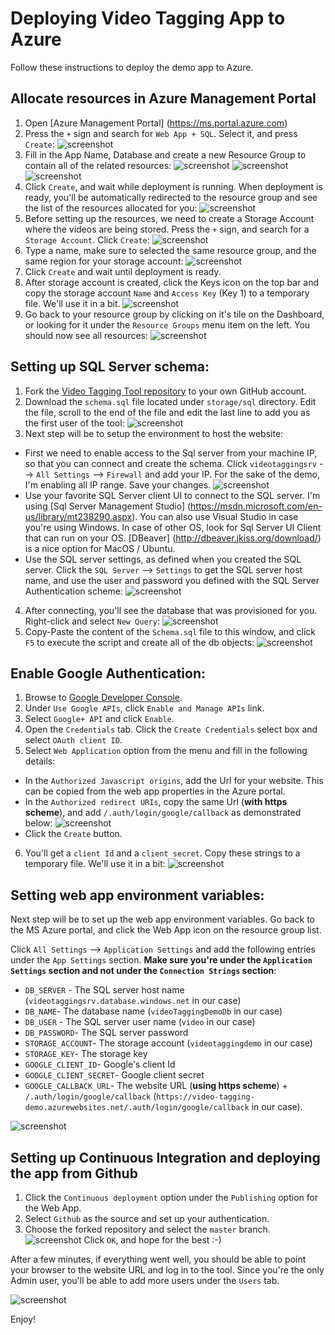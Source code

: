 ﻿# Deploying Video Tagging App to Azure
Follow these instructions to deploy the demo app to Azure.

## Allocate resources in Azure Management Portal
1. Open [Azure Management Portal] (https://ms.portal.azure.com)
2. Press the `+` sign and search for `Web App + SQL`. Select it, and press `Create`:
![screenshot](https://github.com/CatalystCode/VideoTaggingTool/raw/master/deploy/img/img10.png)
3. Fill in the App Name, Database and create a new Resource Group to contain all of the related resources:
![screenshot](https://github.com/CatalystCode/VideoTaggingTool/raw/master/deploy/img/img20.png)
![screenshot](https://github.com/CatalystCode/VideoTaggingTool/raw/master/deploy/img/img30.png)
![screenshot](https://github.com/CatalystCode/VideoTaggingTool/raw/master/deploy/img/img40.png)
4. Click `Create`, and wait while deployment is running. When deployment is ready, you'll be automatically redirected to the resource group and see the list of the resources allocated for you:
![screenshot](https://github.com/CatalystCode/VideoTaggingTool/raw/master/deploy/img/img50.png)
5. Before setting up the resources, we need to create a Storage Account where the videos are being stored. Press the `+` sign, and search for a `Storage Account`. Click `Create`:
![screenshot](https://github.com/CatalystCode/VideoTaggingTool/raw/master/deploy/img/img60.png)
6. Type a name, make sure to selected the same resource group, and the same region for your storage account:
![screenshot](https://github.com/CatalystCode/VideoTaggingTool/raw/master/deploy/img/img70.png)
7. Click `Create` and wait until deployment is ready.
8. After storage account is created, click the Keys icon on the top bar and copy the storage account `Name` and `Access Key` (Key 1) to a temporary file. We'll use it in a bit. 
![screenshot](https://github.com/CatalystCode/VideoTaggingTool/raw/master/deploy/img/img80.png)
9. Go back to your resource group by clicking on it's tile on the Dashboard, or looking for it under the `Resource Groups` menu item on the left. 
You should now see all resources:
![screenshot](https://github.com/CatalystCode/VideoTaggingTool/raw/master/deploy/img/img90.png)

## Setting up SQL Server schema:
1. Fork the [Video Tagging Tool repository](https://github.com/CatalystCode/VideoTaggingTool) to your own GitHub account.
2. Download the `schema.sql` file located under `storage/sql` directory. Edit the file, scroll to the end of the file and edit the last line to add you as the first user of the tool:
![screenshot](https://github.com/CatalystCode/VideoTaggingTool/raw/master/deploy/img/img100.png)
3. Next step will be to setup the environment to host the website:
  * First we need to enable access to the Sql server from your machine IP, so that you can connect and create the schema. Click `videotaggingsrv` --> `All Settings` --> `Firewall` and add your IP. For the sake of the demo, I'm enabling all IP range. Save your changes.
![screenshot](https://github.com/CatalystCode/VideoTaggingTool/raw/master/deploy/img/img115.png)
  * Use your favorite SQL Server client UI to connect to the SQL server. I'm using [Sql Server Management Studio] (https://msdn.microsoft.com/en-us/library/mt238290.aspx). You can also use Visual Studio in case you're using Windows. In case of other OS, look for Sql Server UI Client that can run on your OS. [DBeaver] (http://dbeaver.jkiss.org/download/) is a nice option for MacOS / Ubuntu.
  * Use the SQL server settings, as defined when you created the SQL server. Click the `SQL Server` --> `Settings` to get the SQL server host name, and use the user and password you defined with the SQL Server Authentication scheme:
![screenshot](https://github.com/CatalystCode/VideoTaggingTool/raw/master/deploy/img/img110.png)
4. After connecting, you'll see the database that was provisioned for you. Right-click and select `New Query`:
![screenshot](https://github.com/CatalystCode/VideoTaggingTool/raw/master/deploy/img/img120.png)
5. Copy-Paste the content of the `Schema.sql` file to this window, and click `F5` to execute the script and create all of the db objects:
![screenshot](https://github.com/CatalystCode/VideoTaggingTool/raw/master/deploy/img/img130.png)

## Enable Google Authentication:
1. Browse to [Google Developer Console](https://console.developers.google.com/?pli=1). 
2. Under `Use Google APIs`, click `Enable and Manage APIs` link.
3. Select `Google+ API` and click `Enable`.
4. Open the `Credentials` tab. Click the `Create Credentials` select box and select `OAuth client ID`.
5. Select `Web Application` option from the menu and fill in the following details:
  * In the `Authorized Javascript origins`, add the Url for your website. This can be copied from the web app properties in the Azure portal.
  * In the `Authorized redirect URIs`, copy the same Url (**with https scheme**), and add `/.auth/login/google/callback` as demonstrated below:
![screenshot](https://github.com/CatalystCode/VideoTaggingTool/raw/master/deploy/img/img140.png)
  * Click the `Create` button.
6. You'll get a `client Id` and a `client secret`. Copy these strings to a temporary file. We'll use it in a bit:
![screenshot](https://github.com/CatalystCode/VideoTaggingTool/raw/master/deploy/img/img150.png)

## Setting web app environment variables:
Next step will be to set up the web app environment variables. Go back to the MS Azure portal, 
and click the Web App icon on the resource group list.

Click `All Settings` --> `Application Settings` and add the following entries under the `App Settings` section.
**Make sure you're under the `Application Settings` section and not under the `Connection Strings` section**:

* `DB_SERVER` - The SQL server host name (`videotaggingsrv.database.windows.net` in our case)
* `DB_NAME`- The database name (`videoTaggingDemoDb` in our case)
* `DB_USER` - The SQL server user name (`video` in our case)
* `DB_PASSWORD`- The SQL server password
* `STORAGE_ACCOUNT`- The storage account (`videotaggingdemo` in our case)
* `STORAGE_KEY`- The storage key
* `GOOGLE_CLIENT_ID`- Google's client Id
* `GOOGLE_CLIENT_SECRET`- Google client secret
* `GOOGLE_CALLBACK_URL`- The website URL (**using https scheme**) + `/.auth/login/google/callback` (`https://video-tagging-demo.azurewebsites.net/.auth/login/google/callback` in our case).

![screenshot](https://github.com/CatalystCode/VideoTaggingTool/raw/master/deploy/img/img160.png)

## Setting up Continuous Integration and deploying the app from Github
1. Click the `Continuous deployment` option under the `Publishing` option for the Web App.
2. Select `Github` as the source and set up your authentication.
3. Choose the forked repository and select the `master` branch.
![screenshot](https://github.com/CatalystCode/VideoTaggingTool/raw/master/deploy/img/img170.png)
Click `OK`, and hope for the best :-)

After a few minutes, if everything went well, you should be able to point your browser to the website URL and log in to the tool.
Since you're the only Admin user, you'll be able to add more users under the `Users` tab.

![screenshot](https://github.com/CatalystCode/VideoTaggingTool/raw/master/deploy/img/img180.png)


Enjoy!
